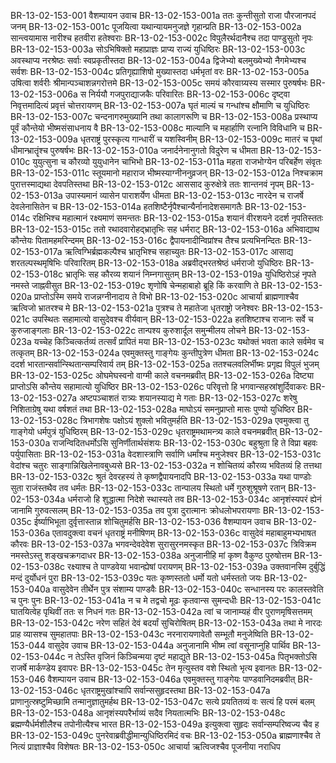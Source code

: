 BR-13-02-153-001	वैशम्पायन उवाच
BR-13-02-153-001a	ततः कुन्तीसुतो राजा पौरजानपदं जनम्
BR-13-02-153-001c	पूजयित्वा यथान्यायमनुजज्ञे गृहान्प्रति
BR-13-02-153-002a	सान्त्वयामास नारीश्च हतवीरा हतेश्वराः
BR-13-02-153-002c	विपुलैरर्थदानैश्च तदा पाण्डुसुतो नृपः
BR-13-02-153-003a	सोऽभिषिक्तो महाप्राज्ञः प्राप्य राज्यं युधिष्ठिरः
BR-13-02-153-003c	अवस्थाप्य नरश्रेष्ठः सर्वाः स्वप्रकृतीस्तदा
BR-13-02-153-004a	द्विजेभ्यो बलमुख्येभ्यो नैगमेभ्यश्च सर्वशः
BR-13-02-153-004c	प्रतिगृह्याशिषो मुख्यास्तदा धर्मभृतां वरः
BR-13-02-153-005a	उषित्वा शर्वरीः श्रीमान्पञ्चाशन्नगरोत्तमे
BR-13-02-153-005c	समयं कौरवाग्र्यस्य सस्मार पुरुषर्षभः
BR-13-02-153-006a	स निर्ययौ गजपुराद्याजकैः परिवारितः
BR-13-02-153-006c	दृष्ट्वा निवृत्तमादित्यं प्रवृत्तं चोत्तरायणम्
BR-13-02-153-007a	घृतं माल्यं च गन्धांश्च क्षौमाणि च युधिष्ठिरः
BR-13-02-153-007c	चन्दनागरुमुख्यानि तथा कालागरूणि च
BR-13-02-153-008a	प्रस्थाप्य पूर्वं कौन्तेयो भीष्मसंसाधनाय वै
BR-13-02-153-008c	माल्यानि च महार्हाणि रत्नानि विविधानि च
BR-13-02-153-009a	धृतराष्ट्रं पुरस्कृत्य गान्धारीं च यशस्विनीम्
BR-13-02-153-009c	मातरं च पृथां धीमान्भ्रातॄंश्च पुरुषर्षभः
BR-13-02-153-010a	जनार्दनेनानुगतो विदुरेण च धीमता
BR-13-02-153-010c	युयुत्सुना च कौरव्यो युयुधानेन चाभिभो
BR-13-02-153-011a	महता राजभोग्येन परिबर्हेण संवृतः
BR-13-02-153-011c	स्तूयमानो महाराज भीष्मस्याग्नीननुव्रजन्
BR-13-02-153-012a	निश्चक्राम पुरात्तस्माद्यथा देवपतिस्तथा
BR-13-02-153-012c	आससाद कुरुक्षेत्रे ततः शान्तनवं नृपम्
BR-13-02-153-013a	उपास्यमानं व्यासेन पाराशर्येण धीमता
BR-13-02-153-013c	नारदेन च राजर्षे देवलेनासितेन च
BR-13-02-153-014a	हतशिष्टैर्नृपैश्चान्यैर्नानादेशसमागतैः
BR-13-02-153-014c	रक्षिभिश्च महात्मानं रक्ष्यमाणं समन्ततः
BR-13-02-153-015a	शयानं वीरशयने ददर्श नृपतिस्ततः
BR-13-02-153-015c	ततो रथादवारोहद्भ्रातृभिः सह धर्मराट्
BR-13-02-153-016a	अभिवाद्याथ कौन्तेयः पितामहमरिन्दमम्
BR-13-02-153-016c	द्वैपायनादीन्विप्रांश्च तैश्च प्रत्यभिनन्दितः
BR-13-02-153-017a	ऋत्विग्भिर्ब्रह्मकल्पैश्च भ्रातृभिश्च सहाच्युतः
BR-13-02-153-017c	आसाद्य शरतल्पस्थमृषिभिः परिवारितम्
BR-13-02-153-018a	अब्रवीद्भरतश्रेष्ठं धर्मराजो युधिष्ठिरः
BR-13-02-153-018c	भ्रातृभिः सह कौरव्य शयानं निम्नगासुतम्
BR-13-02-153-019a	युधिष्ठिरोऽहं नृपते नमस्ते जाह्नवीसुत
BR-13-02-153-019c	शृणोषि चेन्महाबाहो ब्रूहि किं करवाणि ते
BR-13-02-153-020a	प्राप्तोऽस्मि समये राजन्नग्नीनादाय ते विभो
BR-13-02-153-020c	आचार्या ब्राह्मणाश्चैव ऋत्विजो भ्रातरश्च मे
BR-13-02-153-021a	पुत्रश्च ते महातेजा धृतराष्ट्रो जनेश्वरः
BR-13-02-153-021c	उपस्थितः सहामात्यो वासुदेवश्च वीर्यवान्
BR-13-02-153-022a	हतशिष्टाश्च राजानः सर्वे च कुरुजाङ्गलाः
BR-13-02-153-022c	तान्पश्य कुरुशार्दूल समुन्मीलय लोचने
BR-13-02-153-023a	यच्चेह किञ्चित्कर्तव्यं तत्सर्वं प्रापितं मया
BR-13-02-153-023c	यथोक्तं भवता काले सर्वमेव च तत्कृतम्
BR-13-02-153-024a	एवमुक्तस्तु गाङ्गेयः कुन्तीपुत्रेण धीमता
BR-13-02-153-024c	ददर्श भारतान्सर्वान्स्थितान्सम्परिवार्य तम्
BR-13-02-153-025a	ततश्चलवलिर्भीष्मः प्रगृह्य विपुलं भुजम्
BR-13-02-153-025c	ओघमेघस्वनो वाग्मी काले वचनमब्रवीत्
BR-13-02-153-026a	दिष्ट्या प्राप्तोऽसि कौन्तेय सहामात्यो युधिष्ठिर
BR-13-02-153-026c	परिवृत्तो हि भगवान्सहस्रांशुर्दिवाकरः
BR-13-02-153-027a	अष्टपञ्चाशतं रात्र्यः शयानस्याद्य मे गताः
BR-13-02-153-027c	शरेषु निशिताग्रेषु यथा वर्षशतं तथा
BR-13-02-153-028a	माघोऽयं समनुप्राप्तो मासः पुण्यो युधिष्ठिर
BR-13-02-153-028c	त्रिभागशेषः पक्षोऽयं शुक्लो भवितुमर्हति
BR-13-02-153-029a	एवमुक्त्वा तु गाङ्गेयो धर्मपुत्रं युधिष्ठिरम्
BR-13-02-153-029c	धृतराष्ट्रमथामन्त्र्य काले वचनमब्रवीत्
BR-13-02-153-030a	राजन्विदितधर्मोऽसि सुनिर्णीतार्थसंशयः
BR-13-02-153-030c	बहुश्रुता हि ते विप्रा बहवः पर्युपासिताः
BR-13-02-153-031a	वेदशास्त्राणि सर्वाणि धर्मांश्च मनुजेश्वर
BR-13-02-153-031c	वेदांश्च चतुरः साङ्गान्निखिलेनावबुध्यसे
BR-13-02-153-032a	न शोचितव्यं कौरव्य भवितव्यं हि तत्तथा
BR-13-02-153-032c	श्रुतं देवरहस्यं ते कृष्णद्वैपायनादपि
BR-13-02-153-033a	यथा पाण्डोः सुता राजंस्तथैव तव धर्मतः
BR-13-02-153-033c	तान्पालय स्थितो धर्मे गुरुशुश्रूषणे रतान्
BR-13-02-153-034a	धर्मराजो हि शुद्धात्मा निदेशे स्थास्यते तव
BR-13-02-153-034c	आनृशंस्यपरं ह्येनं जानामि गुरुवत्सलम्
BR-13-02-153-035a	तव पुत्रा दुरात्मानः क्रोधलोभपरायणाः
BR-13-02-153-035c	ईर्ष्याभिभूता दुर्वृत्तास्तान्न शोचितुमर्हसि
BR-13-02-153-036	वैशम्पायन उवाच
BR-13-02-153-036a	एतावदुक्त्वा वचनं धृतराष्ट्रं मनीषिणम्
BR-13-02-153-036c	वासुदेवं महाबाहुमभ्यभाषत कौरवः
BR-13-02-153-037a	भगवन्देवदेवेश सुरासुरनमस्कृत
BR-13-02-153-037c	त्रिविक्रम नमस्तेऽस्तु शङ्खचक्रगदाधर
BR-13-02-153-038a	अनुजानीहि मां कृष्ण वैकुण्ठ पुरुषोत्तम
BR-13-02-153-038c	रक्ष्याश्च ते पाण्डवेया भवान्ह्येषां परायणम्
BR-13-02-153-039a	उक्तवानस्मि दुर्बुद्धिं मन्दं दुर्योधनं पुरा
BR-13-02-153-039c	यतः कृष्णस्ततो धर्मो यतो धर्मस्ततो जयः
BR-13-02-153-040a	वासुदेवेन तीर्थेन पुत्र संशाम्य पाण्डवैः
BR-13-02-153-040c	सन्धानस्य परः कालस्तवेति च पुनः पुनः
BR-13-02-153-041a	न च मे तद्वचो मूढः कृतवान्स सुमन्दधीः
BR-13-02-153-041c	घातयित्वेह पृथिवीं ततः स निधनं गतः
BR-13-02-153-042a	त्वां च जानाम्यहं वीर पुराणमृषिसत्तमम्
BR-13-02-153-042c	नरेण सहितं देवं बदर्यां सुचिरोषितम्
BR-13-02-153-043a	तथा मे नारदः प्राह व्यासश्च सुमहातपाः
BR-13-02-153-043c	नरनारायणावेतौ सम्भूतौ मनुजेष्विति
BR-13-02-153-044	वासुदेव उवाच
BR-13-02-153-044a	अनुजानामि भीष्म त्वां वसूनाप्नुहि पार्थिव
BR-13-02-153-044c	न तेऽस्ति वृजिनं किञ्चिन्मया दृष्टं महाद्युते
BR-13-02-153-045a	पितृभक्तोऽसि राजर्षे मार्कण्डेय इवापरः
BR-13-02-153-045c	तेन मृत्युस्तव वशे स्थितो भृत्य इवानतः
BR-13-02-153-046	वैशम्पायन उवाच
BR-13-02-153-046a	एवमुक्तस्तु गाङ्गेयः पाण्डवानिदमब्रवीत्
BR-13-02-153-046c	धृतराष्ट्रमुखांश्चापि सर्वान्ससुहृदस्तथा
BR-13-02-153-047a	प्राणानुत्स्रष्टुमिच्छामि तन्मानुज्ञातुमर्हथ
BR-13-02-153-047c	सत्ये प्रयतितव्यं वः सत्यं हि परमं बलम्
BR-13-02-153-048a	आनृशंस्यपरैर्भाव्यं सदैव नियतात्मभिः
BR-13-02-153-048c	ब्रह्मण्यैर्धर्मशीलैश्च तपोनीत्यैश्च भारत
BR-13-02-153-049a	इत्युक्त्वा सुहृदः सर्वान्सम्परिष्वज्य चैव ह
BR-13-02-153-049c	पुनरेवाब्रवीद्धीमान्युधिष्ठिरमिदं वचः
BR-13-02-153-050a	ब्राह्मणाश्चैव ते नित्यं प्राज्ञाश्चैव विशेषतः
BR-13-02-153-050c	आचार्या ऋत्विजश्चैव पूजनीया नराधिप
